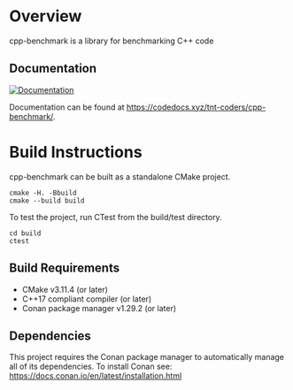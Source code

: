 # Overview

cpp-benchmark is a library for benchmarking C++ code

## Documentation

[![Documentation](https://codedocs.xyz/tnt-coders/cpp-benchmark.svg)](https://codedocs.xyz/tnt-coders/cpp-benchmark/)

Documentation can be found at <https://codedocs.xyz/tnt-coders/cpp-benchmark/>.

# Build Instructions

cpp-benchmark can be built as a standalone CMake project.

    cmake -H. -Bbuild
    cmake --build build

To test the project, run CTest from the build/test directory.

    cd build
    ctest

## Build Requirements

* CMake v3.11.4 (or later)
* C++17 compliant compiler (or later)
* Conan package manager v1.29.2 (or later)

## Dependencies

This project requires the Conan package manager to automatically manage all of its dependencies. To install Conan see: https://docs.conan.io/en/latest/installation.html
